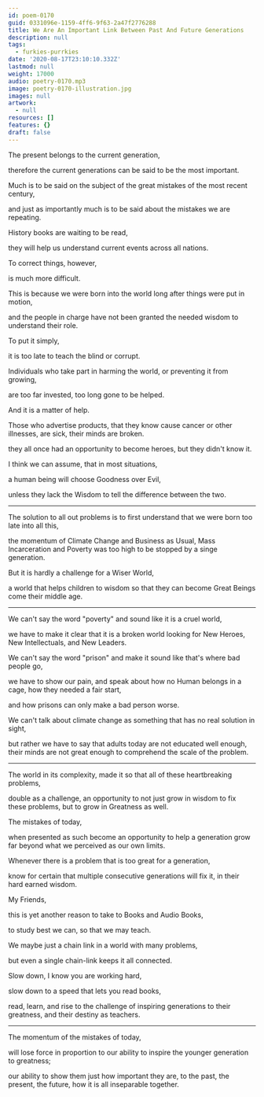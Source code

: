 ```yaml
---
id: poem-0170
guid: 0331096e-1159-4ff6-9f63-2a47f2776288
title: We Are An Important Link Between Past And Future Generations
description: null
tags:
  - furkies-purrkies
date: '2020-08-17T23:10:10.332Z'
lastmod: null
weight: 17000
audio: poetry-0170.mp3
image: poetry-0170-illustration.jpg
images: null
artwork:
  - null
resources: []
features: {}
draft: false
---
```


The present belongs to the current generation,

therefore the current generations can be said to be the most important.

Much is to be said on the subject of the great mistakes of the most recent century,

and just as importantly much is to be said about the mistakes we are repeating.

History books are waiting to be read,

they will help us understand current events across all nations.

To correct things, however,

is much more difficult.

This is because we were born into the world long after things were put in motion,

and the people in charge have not been granted the needed wisdom to understand their role.

To put it simply,

it is too late to teach the blind or corrupt.

Individuals who take part in harming the world, or preventing it from growing,

are too far invested, too long gone to be helped.

And it is a matter of help.

Those who advertise products, that they know cause cancer or other illnesses, are sick, their minds are broken.

they all once had an opportunity to become heroes, but they didn't know it.

I think we can assume, that in most situations,

a human being will choose Goodness over Evil,

unless they lack the Wisdom to tell the difference between the two.

---

The solution to all out problems is to first understand that we were born too late into all this,

the momentum of Climate Change and Business as Usual, Mass Incarceration and Poverty was too high to be stopped by a singe generation.

But it is hardly a challenge for a Wiser World,

a world that helps children to wisdom so that they can become Great Beings come their middle age.

---

We can't say the word "poverty" and sound like it is a cruel world,

we have to make it clear that it is a broken world looking for New Heroes, New Intellectuals, and New Leaders.

We can't say the word "prison" and make it sound like that's where bad people go,

we have to show our pain, and speak about how no Human belongs in a cage, how they needed a fair start,

and how prisons can only make a bad person worse.

We can't talk about climate change as something that has no real solution in sight,

but rather we have to say that adults today are not educated well enough, their minds are not great enough to comprehend the scale of the problem.

---

The world in its complexity, made it so that all of these heartbreaking problems,

double as a challenge, an opportunity to not just grow in wisdom to fix these problems, but to grow in Greatness as well.

The mistakes of today,

when presented as such become an opportunity to help a generation grow far beyond what we perceived as our own limits.

Whenever there is a problem that is too great for a generation,

know for certain that multiple consecutive generations will fix it, in their hard earned wisdom.

My Friends,

this is yet another reason to take to Books and Audio Books,

to study best we can, so that we may teach.

We maybe just a chain link in a world with many problems,

but even a single chain-link keeps it all connected.

Slow down, I know you are working hard,

slow down to a speed that lets you read books,

read, learn, and rise to the challenge of inspiring generations to their greatness, and their destiny as teachers.

---

The momentum of the mistakes of today,

will lose force in proportion to our ability to inspire the younger generation to greatness;

our ability to show them just how important they are, to the past, the present, the future, how it is all inseparable together.
